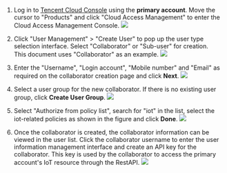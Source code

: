 [//]: # (chinagitpath:XXXXX)

1. Log in to [Tencent Cloud Console](https://console.cloud.tencent.com/) using the **primary account**. Move the cursor to "Products" and click "Cloud Access Management" to enter the Cloud Access Management Console.
![](https://mc.qcloudimg.com/static/img/4bdb983c6c29a873c706acdfe9b90e6b/camconsole_enter.png)

2. Click "User Management" > "Create User" to pop up the user type selection interface. Select "Collaborator" or "Sub-user" for creation. This document uses "Collaborator" as an example.
![](https://mc.qcloudimg.com/static/img/e85c28dff8a475c66362cc41ee6088c4/cam_role_create1.png)

3. Enter the "Username", "Login account", "Mobile number" and "Email" as required on the collaborator creation page and click **Next**.
![](https://mc.qcloudimg.com/static/img/b45d7fa3dbd3adafc788551bae31ede5/cam_createrole2.png)

4. Select a user group for the new collaborator. If there is no existing user group, click **Create User Group**.
![](https://mc.qcloudimg.com/static/img/ed3348b2687df524bec2d88b58b5b85e/cam_createrole3.png)

5. Select "Authorize from policy list", search for "iot" in the list, select the iot-related policies as shown in the figure and click **Done**.
![](https://mc.qcloudimg.com/static/img/f29f424c7a15b7085eacbf3a4fadd2d4/cam_createrole4.png)

6. Once the collaborator is created, the collaborator information can be viewed in the user list. Click the collaborator username to enter the user information management interface and create an API key for the collaborator. This key is used by the collaborator to access the primary account's IoT resource through the RestAPI.
![](https://mc.qcloudimg.com/static/img/429d52f5bd60f8ac3f75bae4823376db/cam_createrole5.png)

